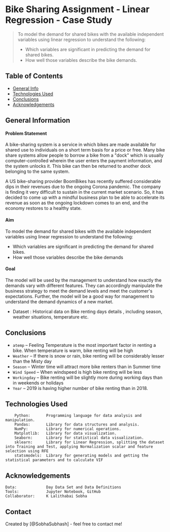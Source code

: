 # Bike Sharing Assignment - Linear Regression - Case Study
> To model the demand for shared bikes with the available independent variables using linear regression to understand the following: 
> - Which variables are significant in predicting the demand for shared bikes.
> - How well those variables describe the bike demands.


## Table of Contents
* [General Info](#general-information)
* [Technologies Used](#technologies-used)
* [Conclusions](#conclusions)
* [Acknowledgements](#acknowledgements)


## General Information
####  Problem Statement 

A bike-sharing system is a service in which bikes are made available for shared use to individuals on a short term basis for a price or free. Many bike share systems allow people to borrow a bike from a "dock" which is usually computer-controlled wherein the user enters the payment information, and the system unlocks it. This bike can then be returned to another dock belonging to the same system.


A US bike-sharing provider BoomBikes has recently suffered considerable dips in their revenues due to the ongoing Corona pandemic. The company is finding it very difficult to sustain in the current market scenario. So, it has decided to come up with a mindful business plan to be able to accelerate its revenue as soon as the ongoing lockdown comes to an end, and the economy restores to a healthy state.   
#### Aim 
To model the demand for shared bikes with the available independent variables using linear regression to understand the following: 
 -    Which variables are significant in predicting the demand for shared bikes.
 -    How well those variables describe the bike demands
#### Goal 
The model will be used by the management to understand how exactly the demands vary with different features. They can accordingly manipulate the business strategy to meet the demand levels and meet the customer's expectations. Further, the model will be a good way for management to understand the demand dynamics of a new market. 

- Dataset            : Historical data on Bike renting days details , including season, weather situations, temperature etc.

## Conclusions
 - `atemp` – Feeling Temperature is the most important factor in renting a bike. When temperature is warm, bike renting will be high
 - `Weather` – If there is snow or rain, bike renting will be considerably lesser than the Misty day
 - `Season` – Winter time will attract more bike renters than in Summer time
 - `Wind Speed` – When windspeed is high bike renting will be less
 - `Workingday` – Bike renting will be slightly more  during working days than in weekends or holidays
 - `Year` – 2019 is having higher number of bike renting than in 2018.

## Technologies Used
        Python:       Programming language for data analysis and manipulation.
        Pandas:       Library for data structures and analysis.
        NumPy:        Library for numerical operations.
        Matplotlib:   Library for data visualization.
        Seaborn:      Library for statistical data visualization.
        sklearn:      Library for Linear Regression, splitting the dataset into Training and Test, applying Normalization scalar and feature selection using RFE
        statsmodels:  Library for generating models and getting the statistical parameters and to calculate VIF



## Acknowledgements
    Data:             Day Data Set and Data Definitions
    Tools:            Jupyter Notebook, GitHub 
    Collaborator:     K Lalithabai Sobha 


## Contact
Created by [@SobhaSubhash] - feel free to contact me!

